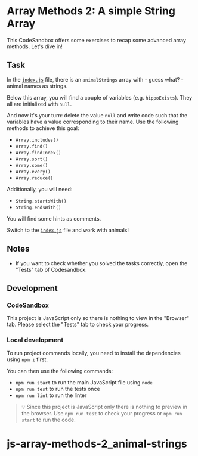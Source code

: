 # Array Methods 2: A simple String Array

This CodeSandbox offers some exercises to recap some advanced array methods. Let's dive in!

## Task

In the [`index.js`](./index.js) file, there is an `animalStrings` array with - guess what? - animal names as strings.

Below this array, you will find a couple of variables (e.g. `hippoExists`). They all are initialized with `null`.

And now it's your turn: delete the value `null` and write code such that the variables have a value corresponding to their name. Use the following methods to achieve this goal:

- `Array.includes()`
- `Array.find()`
- `Array.findIndex()`
- `Array.sort()`
- `Array.some()`
- `Array.every()`
- `Array.reduce()`

Additionally, you will need:

- `String.startsWith()`
- `String.endsWith()`

You will find some hints as comments.

Switch to the [`index.js`](./index.js) file and work with animals!

## Notes

- If you want to check whether you solved the tasks correctly, open the "Tests" tab of Codesandbox.

## Development

### CodeSandbox

This project is JavaScript only so there is nothing to view in the "Browser" tab. Please select the "Tests" tab to check your progress.

### Local development

To run project commands locally, you need to install the dependencies using `npm i` first.

You can then use the following commands:

- `npm run start` to run the main JavaScript file using `node`
- `npm run test` to run the tests once
- `npm run lint` to run the linter

> 💡 Since this project is JavaScript only there is nothing to preview in the browser. Use `npm run test` to check your progress or `npm run start` to run the code.
# js-array-methods-2_animal-strings
